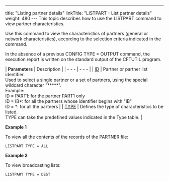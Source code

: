 ---
title: "Listing  partner details"
linkTitle: "LISTPART - List partner details"
weight: 480
--- This topic describes how to use the LISTPART command to view partner
characteristics.

Use this command to view the characteristics of partners
(general or network characteristics), according to the selection criteria
indicated in the command.

In the absence of a previous CONFIG TYPE = OUTPUT command,
the execution report is written on the standard output of the CFTUTIL
program.

| ****Parameters**** | Description  |
| - - - | - - - |
| [ID](../../../command_summary/parameter_intro/id)  | Partner or partner list identifier.<br/> Used to select a single partner or a set of partners, using the special wildcard character "*****".<br/> Example:<br/> ID = PART1: for the partner PART1 only<br /> ID = IB*: for all the partners whose identifier begins with "IB"<br /> ID = *: for all the partners |
| [TYPE](../../../command_summary/parameter_intro/type) | Defines the type of characteristics to be listed.<br/> TYPE can take the predefined values indicated in the Type table. |

****Example 1****

To view all the contents of the records of the PARTNER
file:

```
LISTPART TYPE = ALL
```

****Example 2****

To view broadcasting lists:

```
LISTPART TYPE = DEST
```
